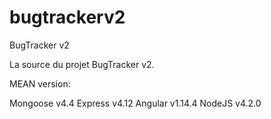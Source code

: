 # bugtrackerv2
BugTracker v2

La source du projet BugTracker v2.

MEAN version:

  Mongoose v4.4
  Express v4.12
  Angular v1.14.4
  NodeJS v4.2.0
